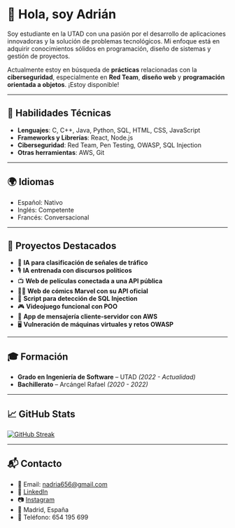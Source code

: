 # 👋 Hola, soy Adrián

Soy estudiante en la UTAD con una pasión por el desarrollo de aplicaciones innovadoras y la solución de problemas tecnológicos. Mi enfoque está en adquirir conocimientos sólidos en programación, diseño de sistemas y gestión de proyectos.

Actualmente estoy en búsqueda de **prácticas** relacionadas con la **ciberseguridad**, especialmente en **Red Team**, **diseño web** y **programación orientada a objetos**. ¡Estoy disponible!

---

## 🧠 Habilidades Técnicas

- **Lenguajes**: C, C++, Java, Python, SQL, HTML, CSS, JavaScript  
- **Frameworks y Librerías**: React, Node.js  
- **Ciberseguridad**: Red Team, Pen Testing, OWASP, SQL Injection  
- **Otras herramientas**: AWS, Git

---

## 🌍 Idiomas

- Español: Nativo  
- Inglés: Competente  
- Francés: Conversacional

---

## 📌 Proyectos Destacados

- 🧠 **IA para clasificación de señales de tráfico**  
- 🎙️ **IA entrenada con discursos políticos**  
- 📺 **Web de películas conectada a una API pública**  
- 🦸‍♂️ **Web de cómics Marvel con su API oficial**  
- 🧪 **Script para detección de SQL Injection**  
- 🎮 **Videojuego funcional con POO**  
- 💬 **App de mensajería cliente-servidor con AWS**  
- 🖥️ **Vulneración de máquinas virtuales y retos OWASP**

---

## 🎓 Formación

- **Grado en Ingeniería de Software** – UTAD *(2022 - Actualidad)*  
- **Bachillerato** – Arcángel Rafael *(2020 - 2022)*

---

## 📈 GitHub Stats

[![GitHub Streak](https://github-readme-streak-stats.herokuapp.com?user=nadria656)](https://git.io/streak-stats)

---

## 📬 Contacto

- 📧 Email: [nadria656@gmail.com](mailto:nadria656@gmail.com)  
- 💼 [LinkedIn](https://www.linkedin.com/in/adrián-ortiz-redondo-aaa9aa32a/)  
- 📷 [Instagram](https://www.instagram.com/_.ortizzz8._?igsh=MW11ZTFnZGhobDRqZw==)  
- 📍 Madrid, España  
- 📱 Teléfono: 654 195 699
